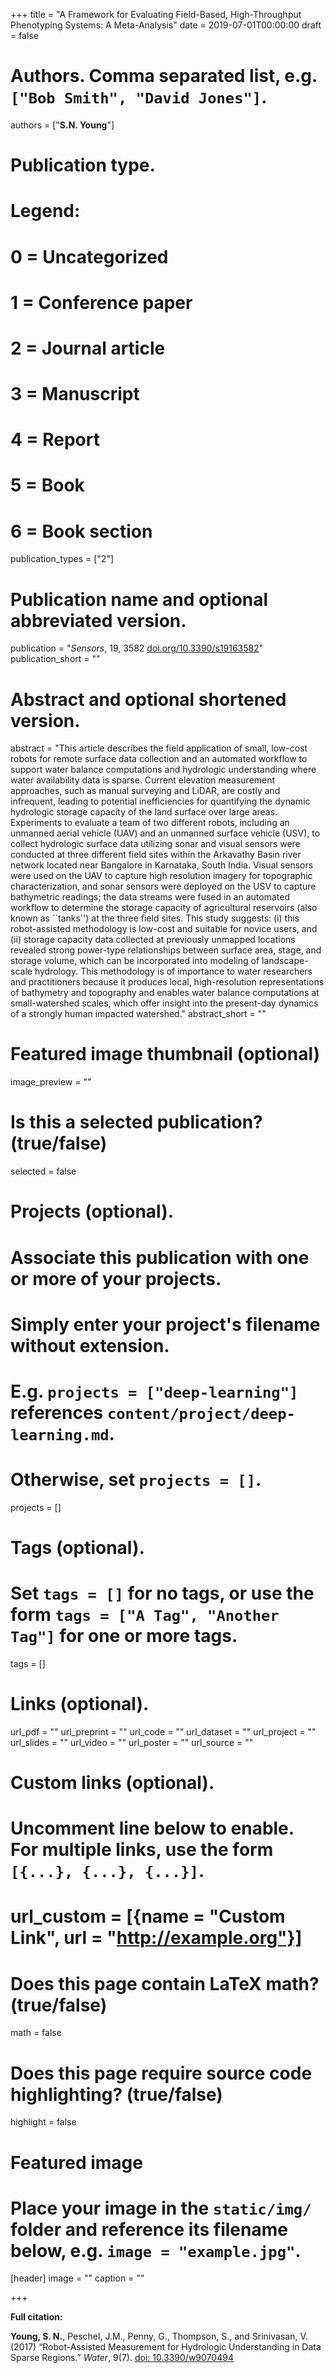 +++
title = "A Framework for Evaluating Field-Based, High-Throughput Phenotyping Systems: A Meta-Analysis"
date = 2019-07-01T00:00:00
draft = false

# Authors. Comma separated list, e.g. `["Bob Smith", "David Jones"]`.
authors = ["**S.N. Young**"]

# Publication type.
# Legend:
# 0 = Uncategorized
# 1 = Conference paper
# 2 = Journal article
# 3 = Manuscript
# 4 = Report
# 5 = Book
# 6 = Book section
publication_types = ["2"]

# Publication name and optional abbreviated version.
publication = "*Sensors*, 19, 3582 [doi.org/10.3390/s19163582](https://doi.org/10.3390/s19163582)"
publication_short = ""

# Abstract and optional shortened version.
abstract = "This article describes the field application of small, low-cost robots for remote surface data collection and an automated workflow to support water balance computations and hydrologic understanding where water availability data is sparse. Current elevation measurement approaches, such as manual surveying and LiDAR, are costly and infrequent, leading to potential inefficiencies for quantifying the dynamic hydrologic storage capacity of the land surface over large areas. Experiments to evaluate a team of two different robots, including an unmanned aerial vehicle (UAV) and an unmanned surface vehicle (USV), to collect hydrologic surface data utilizing sonar and visual sensors were conducted at three different field sites within the Arkavathy Basin river network located near Bangalore in Karnataka, South India. Visual sensors were used on the UAV to capture high resolution imagery for topographic characterization, and sonar sensors were deployed on the USV to capture bathymetric readings; the data streams were fused in an automated workflow to determine the storage capacity of agricultural reservoirs (also known as ``tanks'') at the three field sites. This study suggests: (i) this robot-assisted methodology is low-cost and suitable for novice users, and (ii) storage capacity data collected at previously unmapped locations revealed strong power-type relationships between surface area, stage, and storage volume, which can be incorporated into modeling of landscape-scale hydrology. This methodology is of importance to water researchers and practitioners because it produces local, high-resolution representations of bathymetry and topography and enables water balance computations at small-watershed scales, which offer insight into the present-day dynamics of a strongly human impacted watershed."
abstract_short = ""

# Featured image thumbnail (optional)
image_preview = ""

# Is this a selected publication? (true/false)
selected = false

# Projects (optional).
#   Associate this publication with one or more of your projects.
#   Simply enter your project's filename without extension.
#   E.g. `projects = ["deep-learning"]` references `content/project/deep-learning.md`.
#   Otherwise, set `projects = []`.
projects = []

# Tags (optional).
#   Set `tags = []` for no tags, or use the form `tags = ["A Tag", "Another Tag"]` for one or more tags.
tags = []

# Links (optional).
url_pdf = ""
url_preprint = ""
url_code = ""
url_dataset = ""
url_project = ""
url_slides = ""
url_video = ""
url_poster = ""
url_source = ""

# Custom links (optional).
#   Uncomment line below to enable. For multiple links, use the form `[{...}, {...}, {...}]`.
# url_custom = [{name = "Custom Link", url = "http://example.org"}]

# Does this page contain LaTeX math? (true/false)
math = false

# Does this page require source code highlighting? (true/false)
highlight = false

# Featured image
# Place your image in the `static/img/` folder and reference its filename below, e.g. `image = "example.jpg"`.
[header]
image = ""
caption = ""

+++

**Full citation:**


**Young, S. N.**, Peschel, J.M., Penny, G., Thompson, S., and Srinivasan, V. (2017) “Robot-Assisted Measurement for Hydrologic Understanding in Data Sparse Regions.” *Water*, 9(7). [doi: 10.3390/w9070494](http://www.mdpi.com/2073-4441/9/7/494)


